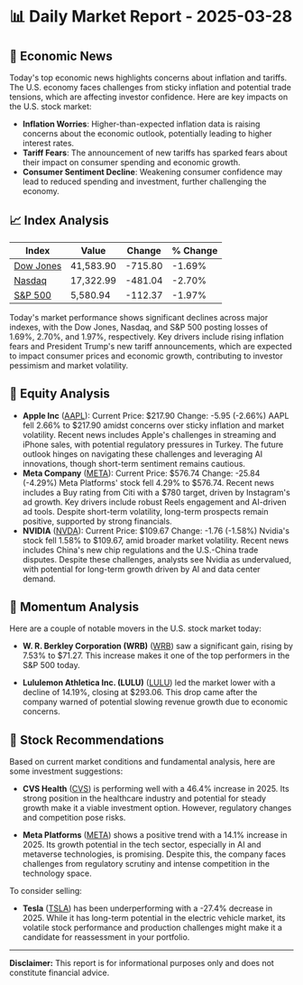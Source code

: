 # 📊 Daily Market Report - 2025-03-28

## 📰 Economic News

Today's top economic news highlights concerns about inflation and tariffs. The U.S. economy faces challenges from sticky inflation and potential trade tensions, which are affecting investor confidence. Here are key impacts on the U.S. stock market:

- **Inflation Worries**: Higher-than-expected inflation data is raising concerns about the economic outlook, potentially leading to higher interest rates.
- **Tariff Fears**: The announcement of new tariffs has sparked fears about their impact on consumer spending and economic growth.
- **Consumer Sentiment Decline**: Weakening consumer confidence may lead to reduced spending and investment, further challenging the economy.

## 📈 Index Analysis

| Index | Value | Change | % Change |
|-------|--------|---------|-----------|
| [Dow Jones](https://finance.yahoo.com/quote/%5EDJI) | 41,583.90 | -715.80 | -1.69% |
| [Nasdaq](https://finance.yahoo.com/quote/%5EIXIC) | 17,322.99 | -481.04 | -2.70% |
| [S&P 500](https://finance.yahoo.com/quote/%5EGSPC) | 5,580.94 | -112.37 | -1.97% |

Today's market performance shows significant declines across major indexes, with the Dow Jones, Nasdaq, and S&P 500 posting losses of 1.69%, 2.70%, and 1.97%, respectively. Key drivers include rising inflation fears and President Trump's new tariff announcements, which are expected to impact consumer prices and economic growth, contributing to investor pessimism and market volatility.

## 💼 Equity Analysis

- **Apple Inc** ([AAPL](https://finance.yahoo.com/quote/AAPL)): Current Price: $217.90
Change: -5.95 (-2.66%)
AAPL fell 2.66% to $217.90 amidst concerns over sticky inflation and market volatility. Recent news includes Apple's challenges in streaming and iPhone sales, with potential regulatory pressures in Turkey. The future outlook hinges on navigating these challenges and leveraging AI innovations, though short-term sentiment remains cautious.
- **Meta Company** ([META](https://finance.yahoo.com/quote/META)): Current Price: $576.74
Change: -25.84 (-4.29%)
Meta Platforms' stock fell 4.29% to $576.74. Recent news includes a Buy rating from Citi with a $780 target, driven by Instagram's ad growth. Key drivers include robust Reels engagement and AI-driven ad tools. Despite short-term volatility, long-term prospects remain positive, supported by strong financials.
- **NVIDIA** ([NVDA](https://finance.yahoo.com/quote/NVDA)): Current Price: $109.67
Change: -1.76 (-1.58%)
Nvidia's stock fell 1.58% to $109.67, amid broader market volatility. Recent news includes China's new chip regulations and the U.S.-China trade disputes. Despite these challenges, analysts see Nvidia as undervalued, with potential for long-term growth driven by AI and data center demand.

## 🚀 Momentum Analysis

Here are a couple of notable movers in the U.S. stock market today:

- **W. R. Berkley Corporation (WRB)** ([WRB](https://finance.yahoo.com/quote/WRB)) saw a significant gain, rising by 7.53% to $71.27. This increase makes it one of the top performers in the S&P 500 today.
  
- **Lululemon Athletica Inc. (LULU)** ([LULU](https://finance.yahoo.com/quote/LULU)) led the market lower with a decline of 14.19%, closing at $293.06. This drop came after the company warned of potential slowing revenue growth due to economic concerns.

## 🎯 Stock Recommendations

Based on current market conditions and fundamental analysis, here are some investment suggestions:

- **CVS Health** ([CVS](https://finance.yahoo.com/quote/CVS)) is performing well with a 46.4% increase in 2025. Its strong position in the healthcare industry and potential for steady growth make it a viable investment option. However, regulatory changes and competition pose risks.

- **Meta Platforms** ([META](https://finance.yahoo.com/quote/META)) shows a positive trend with a 14.1% increase in 2025. Its growth potential in the tech sector, especially in AI and metaverse technologies, is promising. Despite this, the company faces challenges from regulatory scrutiny and intense competition in the technology space.

To consider selling: 
- **Tesla** ([TSLA](https://finance.yahoo.com/quote/TSLA)) has been underperforming with a -27.4% decrease in 2025. While it has long-term potential in the electric vehicle market, its volatile stock performance and production challenges might make it a candidate for reassessment in your portfolio.

---
**Disclaimer:** This report is for informational purposes only and does not constitute financial advice.